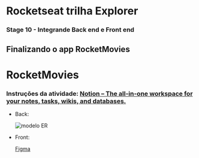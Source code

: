 # Rocketseat trilha Explorer

### Stage 10 - Integrande Back end e Front end

## Finalizando o app RocketMovies

# RocketMovies

### Instruções da atividade: [Notion – The all-in-one workspace for your notes, tasks, wikis, and databases.](https://efficient-sloth-d85.notion.site/Finalizando-o-RocketMovies-6f85ed153244480c885223dbe61bca22)

- Back:
  
  ![modelo ER](file:///C:/Users/DOMINI/OneDrive/%C3%81rea%20de%20Trabalho/root/repositorios%20windows/Exercicios%20Rocketseat/Rocketmovies/Modelo%20ER.png "img")

- Front:
  
  [Figma](https://www.figma.com/file/V78tiGjU6utCaIUfSX8yZN/RocketMovies-(Copy)?node-id=0%3A1&mode=dev) 
